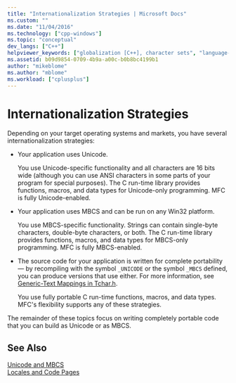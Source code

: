 ```yaml
---
title: "Internationalization Strategies | Microsoft Docs"
ms.custom: ""
ms.date: "11/04/2016"
ms.technology: ["cpp-windows"]
ms.topic: "conceptual"
dev_langs: ["C++"]
helpviewer_keywords: ["globalization [C++], character sets", "language-portable code [C++]", "MBCS [C++], internationalization strategies", "Windows API [C++], international programming strategies", "Win32 [C++], international programming strategies", "Unicode [C++], globalizing applications", "character sets [C++], international programming strategies", "localization [C++], character sets"]
ms.assetid: b09d9854-0709-4b9a-a00c-b0b8bc4199b1
author: "mikeblome"
ms.author: "mblome"
ms.workload: ["cplusplus"]
---
```

# Internationalization Strategies

Depending on your target operating systems and markets, you have several internationalization strategies:

- Your application uses Unicode.

   You use Unicode-specific functionality and all characters are 16 bits wide (although you can use ANSI characters in some parts of your program for special purposes). The C run-time library provides functions, macros, and data types for Unicode-only programming. MFC is fully Unicode-enabled.

- Your application uses MBCS and can be run on any Win32 platform.

   You use MBCS-specific functionality. Strings can contain single-byte characters, double-byte characters, or both. The C run-time library provides functions, macros, and data types for MBCS-only programming. MFC is fully MBCS-enabled.

- The source code for your application is written for complete portability — by recompiling with the symbol `_UNICODE` or the symbol `_MBCS` defined, you can produce versions that use either. For more information, see [Generic-Text Mappings in Tchar.h](../text/generic-text-mappings-in-tchar-h.md).

   You use fully portable C run-time functions, macros, and data types. MFC's flexibility supports any of these strategies.

The remainder of these topics focus on writing completely portable code that you can build as Unicode or as MBCS.

## See Also

[Unicode and MBCS](../text/unicode-and-mbcs.md)<br/>
[Locales and Code Pages](../text/locales-and-code-pages.md)